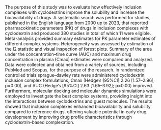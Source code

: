 The purpose of this study was to evaluate how effectively inclusion complexes with cyclodextrins improve the solubility and increase the bioavailability of drugs. A systematic search was performed for studies, published in the English language from 2000 up to 2023, that reported pharmacokinetic parameters (PK) of drugs in inclusion complexes with cyclodextrin and produced 380 studies in total of which 11 were eligible.  Meta-analysis provided summary estimates for PK parameter estimates of different complex systems. Heterogeneity was assessed by estimation of the I2 statistic and visual inspection of forest plots. Summary of the area under the concentration–time curve (AUC) and maximum drug concentration in plasma (Cmax) estimates were compared and analyzed. Data were collected and obtained from a variety of sources, including PubMed and Scopus, for the purpose of the research. In randomized controlled trials sprague–dawley rats were administered cyclodextrin inclusion complex formulations, Cmax (Hedge’s [95%CI] 2.26 [1.57–2.96]; p=0.00), and AUC (Hedge’s [95%CI] 2.63 [1.65–3.92]; p=0.00) improved. Furthermore, molecular docking and molecular dynamics simulations were employed to investigate the best complex systems, providing insight into the interactions between cyclodextrins and guest molecules. The results showed that inclusion complexes enhanced bioavailability and solubility compared to reference drugs, offering valuable potential in early drug development by improving drug profile characteristics through cyclodextrin-based complexation.
